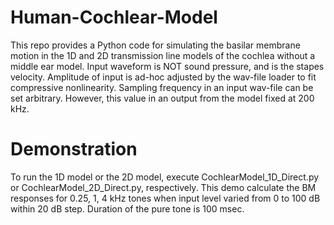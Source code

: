 # Human-Cochlear-Model
This repo provides a Python code for simulating the basilar membrane motion in the 1D and 2D transmission line models of the cochlea without a middle ear model. Input waveform is NOT sound pressure, and is the stapes velocity. Amplitude of input is ad-hoc adjusted by the wav-file loader to fit compressive nonlinearity. Sampling frequency in an input wav-file can be set arbitrary. However, this value in an output from the model fixed at 200 kHz.

# Demonstration
To run the 1D model or the 2D model, execute CochlearModel_1D_Direct.py or CochlearModel_2D_Direct.py, respectively. This demo calculate the BM responses for 0.25, 1, 4 kHz tones when input level varied from 0 to 100 dB within 20 dB step. Duration of the pure tone is 100 msec.
